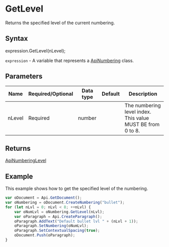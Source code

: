 # GetLevel

Returns the specified level of the current numbering.

## Syntax

expression.GetLevel(nLevel);

`expression` - A variable that represents a [ApiNumbering](../ApiNumbering.md) class.

## Parameters

| **Name** | **Required/Optional** | **Data type** | **Default** | **Description** |
| ------------- | ------------- | ------------- | ------------- | ------------- |
| nLevel | Required | number |  | The numbering level index. This value MUST BE from 0 to 8. |

## Returns

[ApiNumberingLevel](../../ApiNumberingLevel/ApiNumberingLevel.md)

## Example

This example shows how to get the specified level of the numbering.

```javascript
var oDocument = Api.GetDocument();
var oNumbering = oDocument.CreateNumbering("bullet");
for (let nLvl = 0; nLvl < 8; ++nLvl) {
	var oNumLvl = oNumbering.GetLevel(nLvl);
	var oParagraph = Api.CreateParagraph();
	oParagraph.AddText("Default bullet lvl " + (nLvl + 1));
	oParagraph.SetNumbering(oNumLvl);
	oParagraph.SetContextualSpacing(true);
	oDocument.Push(oParagraph);
}
```
